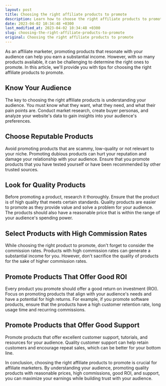 ```yaml
---
layout: post
title: Choosing the right affiliate products to promote
description: Learn how to choose the right affiliate products to promote to maximize your earnings.
date: 2023-04-02 10:34:48 +0300
last_modified_at: 2023-04-02 10:34:48 +0300
slug: choosing-the-right-affiliate-products-to-promote
original: Choosing the right affiliate products to promote
---
```

As an affiliate marketer, promoting products that resonate with your audience can help you earn a substantial income. However, with so many products available, it can be challenging to determine the right ones to promote. In this article, we'll provide you with tips for choosing the right affiliate products to promote.

## Know Your Audience

The key to choosing the right affiliate products is understanding your audience. You must know what they want, what they need, and what their pain points are. Conduct market research, create buyer personas, and analyze your website's data to gain insights into your audience's preferences.

## Choose Reputable Products

Avoid promoting products that are scammy, low-quality or not relevant to your niche. Promoting dubious products can hurt your reputation and damage your relationship with your audience. Ensure that you promote products that you have tested yourself or have been recommended by other trusted sources.

## Look for Quality Products

Before promoting a product, research it thoroughly. Ensure that the product is of high quality that meets certain standards. Quality products are easier to promote as they provide value and solve a problem for your audience. The products should also have a reasonable price that is within the range of your audience's spending power.

## Select Products with High Commission Rates

While choosing the right product to promote, don't forget to consider the commission rates. Products with high commission rates can generate a substantial income for you. However, don't sacrifice the quality of products for the sake of higher commission rates.

## Promote Products That Offer Good ROI

Every product you promote should offer a good return on investment (ROI). Focus on promoting products that align with your audience's needs and have a potential for high returns. For example, if you promote software products, ensure that the products have a high customer retention rate, long usage time and recurring commissions.

## Promote Products that Offer Good Support

Promote products that offer excellent customer support, tutorials, and resources for your audience. Quality customer support can help retain customers and encourage repeat sales, which can be better for your bottom line.

In conclusion, choosing the right affiliate products to promote is crucial for affiliate marketers. By understanding your audience, promoting quality products with reasonable prices, high commissions, good ROI, and support, you can maximize your earnings while building trust with your audience.